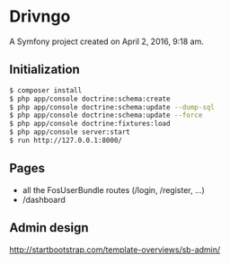 Drivngo
=======

A Symfony project created on April 2, 2016, 9:18 am.

## Initialization

```sh
$ composer install
$ php app/console doctrine:schema:create
$ php app/console doctrine:schema:update --dump-sql
$ php app/console doctrine:schema:update --force
$ php app/console doctrine:fixtures:load
$ php app/console server:start
$ run http://127.0.0.1:8000/
```

## Pages

* all the FosUserBundle routes (/login, /register, ...)
* /dashboard

## Admin design

http://startbootstrap.com/template-overviews/sb-admin/
